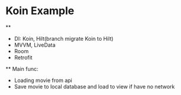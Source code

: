 # Koin Example
**
- DI: Koin, Hilt(branch migrate Koin to Hilt)
- MVVM, LiveData
- Room
- Retrofit

** Main func:
- Loading movie from api
- Save movie to local database and load to view if have no network

